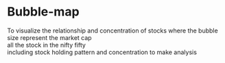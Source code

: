 # Bubble-map
To visualize the  relationship and concentration of stocks
where the bubble size represent the market cap
<br>
all the stock in the nifty fifty <br>
including stock holding pattern and  concentration to make analysis
